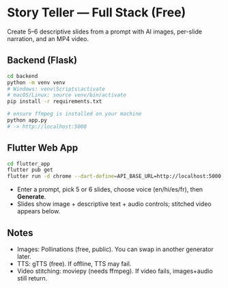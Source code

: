 # Story Teller — Full Stack (Free)
Create 5–6 descriptive slides from a prompt with AI images, per-slide narration, and an MP4 video.

## Backend (Flask)
```bash
cd backend
python -m venv venv
# Windows: venv\Scripts\activate
# macOS/Linux: source venv/bin/activate
pip install -r requirements.txt

# ensure ffmpeg is installed on your machine
python app.py
# -> http://localhost:5000
```

## Flutter Web App
```bash
cd flutter_app
flutter pub get
flutter run -d chrome --dart-define=API_BASE_URL=http://localhost:5000
```
- Enter a prompt, pick 5 or 6 slides, choose voice (en/hi/es/fr), then **Generate**.
- Slides show image + descriptive text + audio controls; stitched video appears below.

## Notes
- Images: Pollinations (free, public). You can swap in another generator later.
- TTS: gTTS (free). If offline, TTS may fail.
- Video stitching: moviepy (needs ffmpeg). If video fails, images+audio still return.
